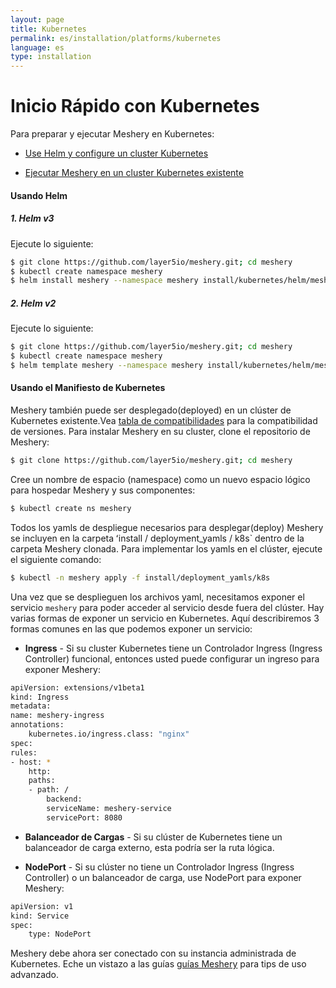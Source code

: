 ```yaml
---
layout: page
title: Kubernetes
permalink: es/installation/platforms/kubernetes
language: es
type: installation
---
```


# Inicio Rápido con Kubernetes

Para preparar y ejecutar Meshery en Kubernetes:

- [ Use Helm y configure un cluster Kubernetes ](#usando-helm)

- [Ejecutar Meshery en un cluster Kubernetes existente](#usando-el-manifiesto-de-kubernetes)

#### **Usando Helm**

##### 1. **Helm v3**

Ejecute lo siguiente:

```sh
$ git clone https://github.com/layer5io/meshery.git; cd meshery
$ kubectl create namespace meshery
$ helm install meshery --namespace meshery install/kubernetes/helm/meshery
```

##### 2. **Helm v2**

Ejecute lo siguiente:

```sh
$ git clone https://github.com/layer5io/meshery.git; cd meshery
$ kubectl create namespace meshery
$ helm template meshery --namespace meshery install/kubernetes/helm/meshery | kubectl apply -f -
```

#### **Usando el Manifiesto de Kubernetes**

Meshery también puede ser desplegado(deployed) en un clúster de Kubernetes existente.Vea [tabla de compatibilidades](#matriz-de-compatibilades) para la compatibilidad de versiones. Para instalar Meshery en su cluster, clone el repositorio de Meshery:

```sh
$ git clone https://github.com/layer5io/meshery.git; cd meshery
```

Cree un nombre de espacio (namespace) como un nuevo espacio lógico para hospedar Meshery y sus componentes:

```sh
$ kubectl create ns meshery
```

Todos los yamls de despliegue necesarios para desplegar(deploy) Meshery se incluyen en la carpeta ʻinstall / deployment_yamls / k8s` dentro de la carpeta Meshery clonada. Para implementar los yamls en el clúster, ejecute el siguiente comando:

```sh
$ kubectl -n meshery apply -f install/deployment_yamls/k8s
```

Una vez que se desplieguen los archivos yaml, necesitamos exponer el servicio `meshery` para poder acceder al servicio desde fuera del clúster. Hay varias formas de exponer un servicio en Kubernetes. Aquí describiremos 3 formas comunes en las que podemos exponer un servicio:

- **Ingress** - Si su cluster Kubernetes tiene un Controlador Ingress (Ingress Controller) funcional, entonces usted puede configurar un ingreso para exponer Meshery:

```sh
apiVersion: extensions/v1beta1
kind: Ingress
metadata:
name: meshery-ingress
annotations:
    kubernetes.io/ingress.class: "nginx"
spec:
rules:
- host: *
    http:
    paths:
    - path: /
        backend:
        serviceName: meshery-service
        servicePort: 8080
```

- **Balanceador de Cargas** -
  Si su clúster de Kubernetes tiene un balanceador de carga externo, esta podría ser la ruta lógica.

- **NodePort** -
  Si su clúster no tiene un Controlador Ingress (Ingress Controller) o un balanceador de carga, use NodePort para exponer Meshery:

```sh
apiVersion: v1
kind: Service
spec:
    type: NodePort
```

Meshery debe ahora ser conectado con su instancia administrada de Kubernetes. Eche un vistazo a las guías [guías Meshery](/docs/guides) para tips de uso advanzado.
